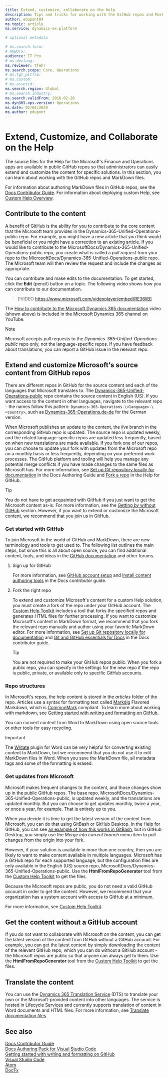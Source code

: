 ```yaml
---
title: Extend, customize, collaborate on the Help
description: Tips and tricks for working with the GitHub repos and MarkDown files for Finance and Operations apps.
author: edupont04
ms.topic: article
ms.service: dynamics-ax-platform

# optional metadata

# ms.search.form: 
# ROBOTS: 
audience: IT Pro
# ms.devlang: 
ms.reviewer: tfehr
ms.search.scope: Core, Operations
# ms.tgt_pltfrm: 
# ms.custom: 
# ms.assetid: 
ms.search.region: Global
# ms.search.industry: 
ms.search.validFrom: 2016-02-28
ms.dyn365.ops.version: Operations
ms.date: 02/04/2020
ms.author: edupont
---
```


# Extend, Customize, and Collaborate on the Help

The source files for the Help for the Microsoft's Finance and Operations apps are available in public GitHub repos so that administrators can easily extend and customize the content for specific solutions. In this section, you can learn about working with the GitHub repos and MarkDown files.  

For information about authoring MarkDown files in GitHub repos, see the [Docs Contributor Guide](/contribute/). For information about deploying custom Help, see [Custom Help Overview](custom-help-overview).  

## Contribute to the content

A benefit of GitHub is the ability for you to contribute to the core content that the Microsoft team provides in the Dynamics-365-Unified-Operations-public repo. For example, you might have a new article that you think would be beneficial or you might have a correction to an existing article. If you would like to contribute to the MicrosoftDocs/Dynamics-365-Unified-Operations-public repo, you create what is called a *pull request* from your repo to the MicrosoftDocs/Dynamics-365-Unified-Operations-public repo. The Microsoft team will then review the request and include the changes as appropriate.

You can contribute and make edits to the documentation. To get started, click the **Edit** (pencil) button on a topic. The following video shows how you can contribute to our documentation.

> [!VIDEO https://www.microsoft.com/videoplayer/embed/RE36liB]

The [How to contribute to the Microsoft Dynamics 365 documentation](https://youtu.be/m5djioozRbg) video (shown above) is included in the Microsoft Dynamics 365 channel on YouTube.

> [!NOTE]
> Microsoft accepts pull requests to the *Dynamics-365-Unified-Operations-public* repo only, not the language-specific repos. If you have feedback about translations, you can report a GitHub issue in the relevant repo.

## Extend and customize Microsoft's source content from GitHub repos

There are different repos in GitHub for the source content and each of the languages that Microsoft translates to. The [Dynamics-365-Unified-Operations-public](https://github.com/MicrosoftDocs/Dynamics-365-Unified-Operations-public) repo contains the source content in English (US). If you want access to the content in other languages, navigate to the relevant repo - the names follow this pattern: ```Dynamics-365-Operations.\<language>-\<country>```, such as [Dynamics-365-Operations.de-de](https://github.com/MicrosoftDocs/Dynamics-365-Operations.de-de) for the German version.  

When Microsoft publishes an update to the content, the *live* branch in the corresponding GitHub repo is updated. The source repo is updated weekly, and the related language-specific repos are updated less frequently, based on when new translations are made available. If you fork one of our repos, you can choose to update your fork with updates from the Microsoft repo on a monthly basis or less frequently, depending on your preferred work processes. The GitHub platform and tooling will help you manage any potential merge conflicts if you have made changes to the same files as Microsoft has. For more information, see [Set up Git repository locally for documentation](/contribute/get-started-setup-local) in the Docs Authoring Guide and [Fork a repo](https://help.github.com/articles/fork-a-repo/) in the Help for GitHub.  

> [!TIP]
> You do not have to get acquainted with GitHub if you just want to get the Microsoft content as-is. For more information, see the [Getting by without GitHub](#get-the-content-without-a-github-account) section. However, if you want to extend or customize the Microsoft content, we recommend that you join us in GitHub.

<!--For guidance about what the Microsoft-provided content is all about, see [User Assistance Model](../user-assistance.md).-->

### Get started with GitHub

To join Microsoft in the world of GitHub and MarkDown, there are new terminology and tools to get used to. The following list outlines the main steps, but since this is all about open source, you can find additional content, tools, and ideas in the [GitHub documentation](https://help.github.com/en/github) and other forums.

1. Sign up for GitHub

    For more information, see [GitHub account setup](/contribute/get-started-setup-github) and [Install content authoring tools](/contribute/get-started-setup-tools) in the Docs contributor guide.

2. Fork the right repo

    To extend and customize Microsoft's content for a custom Help solution, you must create a fork of the repo under your GitHub account. The [Custom Help Toolkit](custom-help-toolkit.md) includes a tool that forks the specified repos and generates HTML files for further processing. If you want to customize Microsoft's content in MarkDown format, we recommend that you fork the relevant repo manually and author using your favorite MarkDown editor. For more information, see [Set up Git repository locally for documentation](/contribute/get-started-setup-local) and [Git and GitHub essentials for Docs](/contribute/git-github-fundamentals) in the Docs contributor guide.

    > [!TIP]
    > You are not required to make your GitHub repos public. When you fork a public repo, you can specify in the settings for the new repo if the repo is public, private, or available only to specific GitHub accounts.

### Repo structures

In Microsoft's repos, the help content is stored in the *articles* folder of the repo. Articles use a syntax for formatting text called [Markdig](https://github.com/lunet-io/markdig) Flavored Markdown, which is [CommonMark](https://commonmark.org/) compliant. To learn more about working with markdown, see [Getting started with writing and formatting on GitHub](https://help.github.com/articles/getting-started-with-writing-and-formatting-on-github/).

You can convert content from Word to MarkDown using open source tools or other tools for easy recycling.  

> [!IMPORTANT]
> The [Writate](https://writage.com/) plugin for Word can be very helpful for converting existing content to MarkDown, but we recommend that you do not use it to edit MarkDown files in Word. When you save the MarkDown file, all metadata tags and some of the formatting is erased.

### Get updates from Microsoft

Microsoft makes frequent changes to the content, and those changes show up in the public GitHub repos. The base repo, MicrosoftDocs/Dynamics-365-Unified-Operations-public, is updated weekly, and the translations are updated monthly. But you can choose to get updates monthly, twice a year, or once a year, for example. That is entirely up to you.  

When you decide it is time to get the latest version of the content from Microsoft, you can do that using GitBash or GitHub Desktop. In the Help for GitHub, you can see [an example of how this works in GitBash](https://help.github.com/en/articles/merging-an-upstream-repository-into-your-fork), but in GitHub Desktop, you simply use the *Merge into current branch* menu item to pull changes from the origin into your fork.  

However, if your solution is available in more than one country, then you are likely to want to make content available in multiple languages. Microsoft has a GitHub repo for each supported language, but the configuration files are only available in the English (US) source repo, MicrosoftDocs/Dynamics-365-Unified-Operations-public. Use the **HtmlFromRepoGenerator** tool from the [Custom Help Toolkit](custom-help-toolkit.md) to get the files.  

Because the Microsoft repos are public, you do not need a valid GitHub account in order to get the content. However, we recommend that your organization has a system account with access to GitHub at a minimum.  

For more information, see [Custom Help Toolkit](custom-help-toolkit.md).  

## Get the content without a GitHub account

If you do not want to collaborate with Microsoft on the content, you can get the latest version of the content from GitHub without a GitHub account. For example, you can get the latest content by simply downloading the content of the relevant GitHub repo, which you can do without a GitHub account - the Microsoft repos are public so that anyone can always get to them. Use the **HtmlFromRepoGenerator** tool from the [Custom Help Toolkit](custom-help-toolkit.md) to get the files.

## Translate the content

You can use the [Dynamics 365 Translation Service](/dynamics365/fin-ops-core/dev-itpro/lifecycle-services/translation-service-overview) (DTS) to translate your own or the Microsoft-provided content into other languages. The service is hosted in Lifecycle Services and currently supports translation of content in Word documents and HTML files. For more information, see [Translate documentation files](/dynamics365/fin-ops-core/dev-itpro/lifecycle-services/use-translation-service-ua).  

## See also

[Docs Contributor Guide](/contribute/)  
[Docs Authoring Pack for Visual Studio Code](/contribute/how-to-write-docs-auth-pack)  
[Getting started with writing and formatting on GitHub](https://help.github.com/articles/getting-started-with-writing-and-formatting-on-github/)  
[Visual Studio Code](https://code.visualstudio.com/)  
[Atom](https://atom.io/)  
[DocFx](https://dotnet.github.io/docfx/)  
